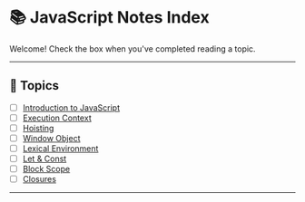 # 📚 JavaScript Notes Index

Welcome! Check the box when you've completed reading a topic.

---

## 📄 Topics
- [ ] [Introduction to JavaScript](./INTRODUCTION.md)
- [ ] [Execution Context](./EXEC_CONT.md)
- [ ] [Hoisting](./HOISTING.md)
- [ ] [Window Object](./window.md)
- [ ] [Lexical Environment](./lexicalenv.md)
- [ ] [Let & Const](./let_Const.md)
- [ ] [Block Scope](./blockScope.md)
- [ ] [Closures](./Closures.md)

---


